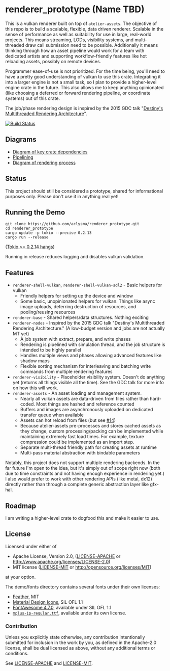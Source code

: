 # renderer_prototype (Name TBD)

This is a vulkan renderer built on top of `atelier-assets`. The objective of this repo is to build a scalable, flexible,
data driven renderer. Scalable in the sense of performance as well as suitability for use in large, real-world projects.
This means streaming, LODs, visibility systems, and multi-threaded draw call submission need to be possible.
Additionally it means thinking through how an asset pipeline would work for a team with dedicated artists and supporting
workflow-friendly features like hot reloading assets, possibly on remote devices.

Programmer ease-of-use is not prioritized. For the time being, you'll need to have a pretty good understanding of
vulkan to use this crate. Integrating it into a larger engine is not a small task, so I plan to provide a higher-level
engine crate in the future. This also allows me to keep anything opinionated (like choosing a deferred or forward
rendering pipeline, or coordinate systems) out of this crate.

The job/phase rendering design is inspired by the 2015 GDC talk "[Destiny's Multithreaded Rendering Architecture](http://advances.realtimerendering.com/destiny/gdc_2015/Tatarchuk_GDC_2015__Destiny_Renderer_web.pdf)". 

[![Build Status](https://travis-ci.org/aclysma/renderer_prototype.svg?branch=master)](https://travis-ci.org/aclysma/renderer_prototype)

## Diagrams

 * [Diagram of key crate dependencies](https://github.com/aclysma/renderer_prototype/blob/master/docs/crate_dependencies.png)
 * [Pipelining](https://github.com/aclysma/renderer_prototype/blob/master/docs/render_process.png)
 * [Diagram of rendering process](https://github.com/aclysma/renderer_prototype/blob/master/docs/render_process.png)


## Status

This project should still be considered a prototype, shared for informational purposes only. Please don't use it in
anything real yet!

## Running the Demo

```
git clone https://github.com/aclysma/renderer_prototype.git
cd renderer_prototype
cargo update -p tokio --precise 0.2.13
cargo run --release
```

([Tokio >= 0.2.14 hangs](https://github.com/tokio-rs/tokio/issues/2390))

Running in release reduces logging and disables vulkan validation.

## Features

 * `renderer-shell-vulkan`, `renderer-shell-vulkan-sdl2` - Basic helpers for vulkan
   * Friendly helpers for setting up the device and window
   * Some basic, unopinionated helpers for vulkan. Things like async image uploads, deferring destruction of resources, 
     and pooling/reusing resources
 * `renderer-base` - Shared helpers/data structures. Nothing exciting
 * `renderer-nodes` - Inspired by the 2015 GDC talk "Destiny's Multithreaded Rendering Architecture." (A low-budget
   version and jobs are not actually MT yet)
   * A job system with extract, prepare, and write phases
   * Rendering is pipelined with simulation thread, and the job structure is intended to be highly parallel
   * Handles multiple views and phases allowing advanced features like shadow maps
   * Flexible sorting mechanism for interleaving and batching write commands from multiple rendering features
 * `renderer-visibility` - Placeholder visibility system. Doesn't do anything yet (returns all things visible all the 
   time). See the GDC talk for more info on how this will work.
 * `renderer-assets` - An asset loading and management system.
   * Nearly all vulkan assets are data-driven from files rather than hard-coded. Most things are hashed and reference
     counted
   * Buffers and images are asynchronously uploaded on dedicated transfer queue when available
   * Assets can hot reload from files (but see [#14](https://github.com/aclysma/renderer_prototype/issues/14))
   * Because atelier-assets pre-processes and stores cached assets as they change, custom processing/packing can be
     implemented while maintaining extremely fast load times. For example, texture compression could be implemented
     as an import step.  
   * Separate multi-thread friendly path for creating assets at runtime
   * Multi-pass material abstraction with bindable parameters

Notably, this project does not support multiple rendering backends. In the far future I'm open to the idea, but it's
simply out of scope right now (both due to time constraints and not having enough experience in rendering yet.) I also
would prefer to work with other rendering APIs (like metal, dx12) directly rather than through a complete generic
abstraction layer like gfx-hal.

## Roadmap

I am writing a higher-level crate to dogfood this and make it easier to use.

## License

Licensed under either of

* Apache License, Version 2.0, ([LICENSE-APACHE](LICENSE-APACHE) or http://www.apache.org/licenses/LICENSE-2.0)
* MIT license ([LICENSE-MIT](LICENSE-MIT) or http://opensource.org/licenses/MIT)

at your option.

The demo/fonts directory contains several fonts under their own licenses:
 * [Feather](https://github.com/AT-UI/feather-font), MIT
 * [Material Design Icons](https://materialdesignicons.com), SIL OFL 1.1
 * [FontAwesome 4.7.0](https://fontawesome.com/v4.7.0/license/), available under SIL OFL 1.1
 * [`mplus-1p-regular.ttf`](http://mplus-fonts.osdn.jp), available under its own license.

### Contribution

Unless you explicitly state otherwise, any contribution intentionally
submitted for inclusion in the work by you, as defined in the Apache-2.0
license, shall be dual licensed as above, without any additional terms or
conditions.

See [LICENSE-APACHE](LICENSE-APACHE) and [LICENSE-MIT](LICENSE-MIT).
